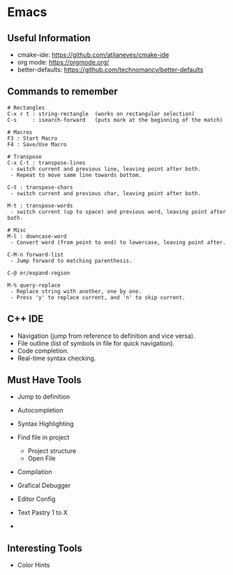 # Emacs

## Useful Information

- cmake-ide: https://github.com/atilaneves/cmake-ide
- org mode: https://orgmode.org/
- better-defaults: https://github.com/technomancy/better-defaults


## Commands to remember

```
# Rectangles
C-x r t : string-rectangle  (works on rectangular selection)
C-s     : isearch-forward   (puts mark at the beginning of the match)

# Macros
F3 : Start Macro
F4 : Save/Use Macro

# Transpose
C-x C-t : transpose-lines
 - switch current and previous line, leaving point after both.
 - Repeat to move same line towards bottom.
 
C-t : transpose-chars
 - switch current and previous char, leaving point after both.

M-t : transpose-words
 - switch current (up to space) and previous word, leaving point after both.

# Misc
M-l : downcase-word
 - Convert word (from point to end) to lowercase, leaving point after. 

C-M-n forward-list
 - Jump forward to matching parenthesis.

C-@ er/expand-region

M-% query-replace
 - Replace string with another, one by one.
 - Press 'y' to replace current, and 'n' to skip current.

```


## C++ IDE


- Navigation (jump from reference to definition and vice versa).
- File outline (list of symbols in file for quick navigation).
- Code completion.
- Real-time syntax checking.



## Must Have Tools

- Jump to definition
- Autocompletion 
- Syntax Highlighting
- Find file in project
	- Project structure
	- Open File
- Compilation
- Grafical Debugger

- Editor Config
- Text Pastry 1 to X

- 

## Interesting Tools

- Color Hints
